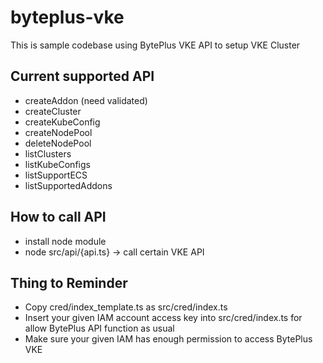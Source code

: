 # byteplus-vke

This is sample codebase using BytePlus VKE API to setup VKE Cluster

## Current supported API
- createAddon (need validated)
- createCluster
- createKubeConfig
- createNodePool
- deleteNodePool
- listClusters
- listKubeConfigs
- listSupportECS
- listSupportedAddons

## How to call API
- install node module
- node src/api/{api.ts} -> call certain VKE API

## Thing to Reminder
- Copy cred/index_template.ts as src/cred/index.ts
- Insert your given IAM account access key into src/cred/index.ts for allow BytePlus API function as usual
- Make sure your given IAM has enough permission to access BytePlus VKE
